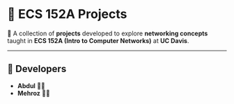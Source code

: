 # 🚀 ECS 152A Projects

📡 A collection of **projects** developed to explore **networking concepts** taught in **ECS 152A (Intro to Computer Networks)** at **UC Davis**.  

---

## 👥 Developers
- **Abdul** 👨‍💻  
- **Mehroz** 🧑‍💻  


